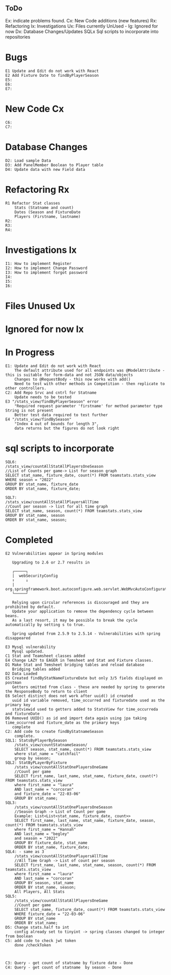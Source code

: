 ToDo
----
Ex: indicate problems found.
Cx: New Code additions (new features)
Rx: Refactoring
Ix: Investigations
Ux: Files currently UnUsed -
Ig: Ignored for now
Dx: Database Changes/Updates
SQLx Sql scripts to incorporate into repositories

# Bugs
    E1 Update and Edit do not work with React
    E2 Add Fixture Date to findByPlayerSeason
    E5: 
    E6:
    E7:

# New Code Cx

    C6:
    C7:

# Database Changes
    D2: Load sample Data
    D3: Add PanelMember Boolean to Player table
    D4: Update data with new Field data


# Refactoring Rx
    R1 Refactor Stat classes
        Stats (Statname and count)
        Dates (Season and FixtureDate
        Players (Firstname, lastname)
    R2: 
    R3: 
    R4: 

# Investigations Ix
    I1: How to implement Register
    I2: How to implement Change Password
    I3: How to implement forgot password
    I4: 
    I5: 
    I6: 
    
# Files Unused Ux
# Ignored for now Ix

# In Progress    
    E1: Update and Edit do not work with React
        The default attribute used for all endpoints was @ModelAttribute - this is suitable for form-data and not JSON data/objects
        Changes to @RequestBody - this now works with add()
        Need to test with other methods in Competition - then replicate to other controllers.
    C2: Add Repo Srvc and cntrl for Statname 
        Update needs to be tested 
    E3 "/stats_view/findByPlayerSeason" error
        "Required request parameter 'firstname' for method parameter type String is not present
        Better test data required to test further
    E4 "/stats_view/findBySeason"
        "Index 4 out of bounds for length 3",
        data returns but the figures do not look right

# sql scripts to incorporate

    SQL6:
    /stats_view/countAllStatAllPlayersOneSeason
    //List of Counts per game-> List for season graph
    SELECT stat_name, fixture_date, count(*) FROM teamstats.stats_view
    WHERE season = "2022"
    GROUP BY stat_name, fixture_date
    ORDER BY stat_name, fixture_date;

    SQL7:
    /stats_view/countAllStatAllPlayersAllTime
    //Count per season -> list for all time graph
    SELECT stat_name, season, count(*) FROM teamstats.stats_view
    GROUP BY stat_name, season
    ORDER BY stat_name, season;


# Completed
    E2 Vulnerabilities appear in Spring modules
        
       Upgrading to 2.6 or 2.7 results in 
        
       ┌─────┐
       |  webSecurityConfig
       ↑     ↓
       |  org.springframework.boot.autoconfigure.web.servlet.WebMvcAutoConfiguration$EnableWebMvcConfiguration
       └─────┘
        
       Relying upon circular references is discouraged and they are prohibited by default.
       Update your application to remove the dependency cycle between beans.
       As a last resort, it may be possible to break the cycle automatically by setting s to true.

       Spring updated from 2.5.9 to 2.5.14 - Vulnerabilities with spring disappeared

    E3 Mysql vulnerability
       Mysql updated.
    C1 Stat and Teamsheet classes added
    E4 Change LAZY to EAGER in Temsheet and Stat and Fixture classes.
    D1 Make Stat and Temsheet bridging tables and reload database
       Bridging tables added
    D2 Data Loaded    
    E5 Created findByStatNameFixtureDate but only 3/5 fields displayed on postman 
       Getters omitted from class - these are needed by spring to generate the ResponseBody to return to client
    E6 Select distinct does not work after uuid() id created
       uuid id variable removed, time_occurred and fixturedate used as the primary key
       statviewid used to getters added to StatsView for time_occurreda and fixtureDate
    D6 Removed UUID() as id and import data again using jpa taking time_occurred and fixture_date as the primary keys
       complete
    C2: Add code to create findByStatnameSeason
        complete.
    SQL1: StatsByPlayerBySeason
        /stats_view/countStatnameSeason/
        SELECT season, stat_name, count(*) FROM teamstats.stats_view
        where stat_name = "catchfail"
        group by season;
    SQL2: StatByPLayerByFixture
        /stats_view/countAllStatOnePlayersOneGame
        //Count per game
        SELECT first_name, last_name, stat_name, fixture_date, count(*) FROM teamstats.stats_view
        where first_name = "laura"
        AND last_name = "corcoran"
        and fixture_date = "22-03-06"
        GROUP BY stat_name;
    SQL3:
        /stats_view/countAllStatOnePlayersOneSeason
        //Season Graph -> List of Count per game
        Example: List<List<stat_name, fixture_date, count>>
        SELECT first_name, last_name, stat_name, fixture_date, season, count(*) FROM teamstats.stats_view
        where first_name = "Hannah"
        AND last_name = "begley"
        and season = "2022"
        GROUP BY fixture_date, stat_name
        ORDER BY stat_name, fixture_date;
    SQL4: - same as 3
        /stats_view/countAllStatOnePlayersAllTime
        //All Time Graph -> List of count per season
        SELECT first_name, last_name, stat_name, season, count(*) FROM teamstats.stats_view
        where first_name = "laura"
        AND last_name = "corcoran"
        GROUP BY season, stat_name
        ORDER BY stat_name, season;
        All Players, All Stats
    SQL5:
        /stats_view/countAllStatAllPlayersOneGame
        //Count per game
        SELECT stat_name, fixture_date, count(*) FROM teamstats.stats_view
        WHERE fixture_date = "22-03-06"
        GROUP BY stat_name
        ORDER BY stat_name;
    D5: Change stats.half to int
        config already set to tinyint -> spring classes changed to integer from boolean
    C5: add code to check jwt token
        done /checkToken



    C3: Query - get count of statname by fixture date - Done
    C4: Query - get count of statname  by season - Done
